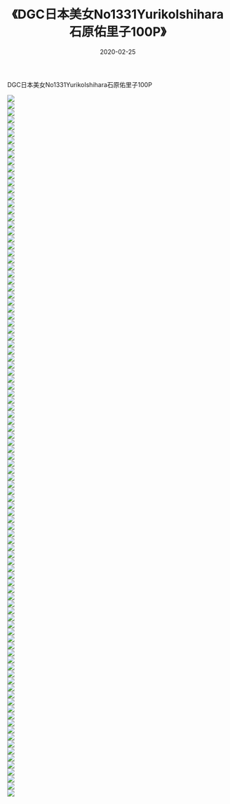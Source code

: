 ﻿---
layout: post
title:  《DGC日本美女No1331YurikoIshihara石原佑里子100P》
date:   2020-02-25
img: http://pic.660000.xyz/1:/性感/2020/DGC日本美女No1331YurikoIshihara石原佑里子100P/000.jpg
categories: [美女, 清纯, 唯美]
---

DGC日本美女No1331YurikoIshihara石原佑里子100P

  ![](http://pic.660000.xyz/1:/性感/2020/DGC日本美女No1331YurikoIshihara石原佑里子100P/001.jpg) <br> ![](http://pic.660000.xyz/1:/性感/2020/DGC日本美女No1331YurikoIshihara石原佑里子100P/002.jpg) <br> ![](http://pic.660000.xyz/1:/性感/2020/DGC日本美女No1331YurikoIshihara石原佑里子100P/003.jpg) <br> ![](http://pic.660000.xyz/1:/性感/2020/DGC日本美女No1331YurikoIshihara石原佑里子100P/004.jpg) <br> ![](http://pic.660000.xyz/1:/性感/2020/DGC日本美女No1331YurikoIshihara石原佑里子100P/005.jpg) <br> ![](http://pic.660000.xyz/1:/性感/2020/DGC日本美女No1331YurikoIshihara石原佑里子100P/006.jpg) <br> ![](http://pic.660000.xyz/1:/性感/2020/DGC日本美女No1331YurikoIshihara石原佑里子100P/007.jpg) <br> ![](http://pic.660000.xyz/1:/性感/2020/DGC日本美女No1331YurikoIshihara石原佑里子100P/008.jpg) <br> ![](http://pic.660000.xyz/1:/性感/2020/DGC日本美女No1331YurikoIshihara石原佑里子100P/009.jpg) <br> ![](http://pic.660000.xyz/1:/性感/2020/DGC日本美女No1331YurikoIshihara石原佑里子100P/010.jpg) <br> ![](http://pic.660000.xyz/1:/性感/2020/DGC日本美女No1331YurikoIshihara石原佑里子100P/011.jpg) <br> ![](http://pic.660000.xyz/1:/性感/2020/DGC日本美女No1331YurikoIshihara石原佑里子100P/012.jpg) <br> ![](http://pic.660000.xyz/1:/性感/2020/DGC日本美女No1331YurikoIshihara石原佑里子100P/013.jpg) <br> ![](http://pic.660000.xyz/1:/性感/2020/DGC日本美女No1331YurikoIshihara石原佑里子100P/014.jpg) <br> ![](http://pic.660000.xyz/1:/性感/2020/DGC日本美女No1331YurikoIshihara石原佑里子100P/015.jpg) <br> ![](http://pic.660000.xyz/1:/性感/2020/DGC日本美女No1331YurikoIshihara石原佑里子100P/016.jpg) <br> ![](http://pic.660000.xyz/1:/性感/2020/DGC日本美女No1331YurikoIshihara石原佑里子100P/017.jpg) <br> ![](http://pic.660000.xyz/1:/性感/2020/DGC日本美女No1331YurikoIshihara石原佑里子100P/018.jpg) <br> ![](http://pic.660000.xyz/1:/性感/2020/DGC日本美女No1331YurikoIshihara石原佑里子100P/019.jpg) <br> ![](http://pic.660000.xyz/1:/性感/2020/DGC日本美女No1331YurikoIshihara石原佑里子100P/020.jpg) <br> ![](http://pic.660000.xyz/1:/性感/2020/DGC日本美女No1331YurikoIshihara石原佑里子100P/021.jpg) <br> ![](http://pic.660000.xyz/1:/性感/2020/DGC日本美女No1331YurikoIshihara石原佑里子100P/022.jpg) <br> ![](http://pic.660000.xyz/1:/性感/2020/DGC日本美女No1331YurikoIshihara石原佑里子100P/023.jpg) <br> ![](http://pic.660000.xyz/1:/性感/2020/DGC日本美女No1331YurikoIshihara石原佑里子100P/024.jpg) <br> ![](http://pic.660000.xyz/1:/性感/2020/DGC日本美女No1331YurikoIshihara石原佑里子100P/025.jpg) <br> ![](http://pic.660000.xyz/1:/性感/2020/DGC日本美女No1331YurikoIshihara石原佑里子100P/026.jpg) <br> ![](http://pic.660000.xyz/1:/性感/2020/DGC日本美女No1331YurikoIshihara石原佑里子100P/027.jpg) <br> ![](http://pic.660000.xyz/1:/性感/2020/DGC日本美女No1331YurikoIshihara石原佑里子100P/028.jpg) <br> ![](http://pic.660000.xyz/1:/性感/2020/DGC日本美女No1331YurikoIshihara石原佑里子100P/029.jpg) <br> ![](http://pic.660000.xyz/1:/性感/2020/DGC日本美女No1331YurikoIshihara石原佑里子100P/030.jpg) <br> ![](http://pic.660000.xyz/1:/性感/2020/DGC日本美女No1331YurikoIshihara石原佑里子100P/031.jpg) <br> ![](http://pic.660000.xyz/1:/性感/2020/DGC日本美女No1331YurikoIshihara石原佑里子100P/032.jpg) <br> ![](http://pic.660000.xyz/1:/性感/2020/DGC日本美女No1331YurikoIshihara石原佑里子100P/033.jpg) <br> ![](http://pic.660000.xyz/1:/性感/2020/DGC日本美女No1331YurikoIshihara石原佑里子100P/034.jpg) <br> ![](http://pic.660000.xyz/1:/性感/2020/DGC日本美女No1331YurikoIshihara石原佑里子100P/035.jpg) <br> ![](http://pic.660000.xyz/1:/性感/2020/DGC日本美女No1331YurikoIshihara石原佑里子100P/036.jpg) <br> ![](http://pic.660000.xyz/1:/性感/2020/DGC日本美女No1331YurikoIshihara石原佑里子100P/037.jpg) <br> ![](http://pic.660000.xyz/1:/性感/2020/DGC日本美女No1331YurikoIshihara石原佑里子100P/038.jpg) <br> ![](http://pic.660000.xyz/1:/性感/2020/DGC日本美女No1331YurikoIshihara石原佑里子100P/039.jpg) <br> ![](http://pic.660000.xyz/1:/性感/2020/DGC日本美女No1331YurikoIshihara石原佑里子100P/040.jpg) <br> ![](http://pic.660000.xyz/1:/性感/2020/DGC日本美女No1331YurikoIshihara石原佑里子100P/041.jpg) <br> ![](http://pic.660000.xyz/1:/性感/2020/DGC日本美女No1331YurikoIshihara石原佑里子100P/042.jpg) <br> ![](http://pic.660000.xyz/1:/性感/2020/DGC日本美女No1331YurikoIshihara石原佑里子100P/043.jpg) <br> ![](http://pic.660000.xyz/1:/性感/2020/DGC日本美女No1331YurikoIshihara石原佑里子100P/044.jpg) <br> ![](http://pic.660000.xyz/1:/性感/2020/DGC日本美女No1331YurikoIshihara石原佑里子100P/045.jpg) <br> ![](http://pic.660000.xyz/1:/性感/2020/DGC日本美女No1331YurikoIshihara石原佑里子100P/046.jpg) <br> ![](http://pic.660000.xyz/1:/性感/2020/DGC日本美女No1331YurikoIshihara石原佑里子100P/047.jpg) <br> ![](http://pic.660000.xyz/1:/性感/2020/DGC日本美女No1331YurikoIshihara石原佑里子100P/048.jpg) <br> ![](http://pic.660000.xyz/1:/性感/2020/DGC日本美女No1331YurikoIshihara石原佑里子100P/049.jpg) <br> ![](http://pic.660000.xyz/1:/性感/2020/DGC日本美女No1331YurikoIshihara石原佑里子100P/050.jpg) <br> ![](http://pic.660000.xyz/1:/性感/2020/DGC日本美女No1331YurikoIshihara石原佑里子100P/051.jpg) <br> ![](http://pic.660000.xyz/1:/性感/2020/DGC日本美女No1331YurikoIshihara石原佑里子100P/052.jpg) <br> ![](http://pic.660000.xyz/1:/性感/2020/DGC日本美女No1331YurikoIshihara石原佑里子100P/053.jpg) <br> ![](http://pic.660000.xyz/1:/性感/2020/DGC日本美女No1331YurikoIshihara石原佑里子100P/054.jpg) <br> ![](http://pic.660000.xyz/1:/性感/2020/DGC日本美女No1331YurikoIshihara石原佑里子100P/055.jpg) <br> ![](http://pic.660000.xyz/1:/性感/2020/DGC日本美女No1331YurikoIshihara石原佑里子100P/056.jpg) <br> ![](http://pic.660000.xyz/1:/性感/2020/DGC日本美女No1331YurikoIshihara石原佑里子100P/057.jpg) <br> ![](http://pic.660000.xyz/1:/性感/2020/DGC日本美女No1331YurikoIshihara石原佑里子100P/058.jpg) <br> ![](http://pic.660000.xyz/1:/性感/2020/DGC日本美女No1331YurikoIshihara石原佑里子100P/059.jpg) <br> ![](http://pic.660000.xyz/1:/性感/2020/DGC日本美女No1331YurikoIshihara石原佑里子100P/060.jpg) <br> ![](http://pic.660000.xyz/1:/性感/2020/DGC日本美女No1331YurikoIshihara石原佑里子100P/061.jpg) <br> ![](http://pic.660000.xyz/1:/性感/2020/DGC日本美女No1331YurikoIshihara石原佑里子100P/062.jpg) <br> ![](http://pic.660000.xyz/1:/性感/2020/DGC日本美女No1331YurikoIshihara石原佑里子100P/063.jpg) <br> ![](http://pic.660000.xyz/1:/性感/2020/DGC日本美女No1331YurikoIshihara石原佑里子100P/064.jpg) <br> ![](http://pic.660000.xyz/1:/性感/2020/DGC日本美女No1331YurikoIshihara石原佑里子100P/065.jpg) <br> ![](http://pic.660000.xyz/1:/性感/2020/DGC日本美女No1331YurikoIshihara石原佑里子100P/066.jpg) <br> ![](http://pic.660000.xyz/1:/性感/2020/DGC日本美女No1331YurikoIshihara石原佑里子100P/067.jpg) <br> ![](http://pic.660000.xyz/1:/性感/2020/DGC日本美女No1331YurikoIshihara石原佑里子100P/068.jpg) <br> ![](http://pic.660000.xyz/1:/性感/2020/DGC日本美女No1331YurikoIshihara石原佑里子100P/069.jpg) <br> ![](http://pic.660000.xyz/1:/性感/2020/DGC日本美女No1331YurikoIshihara石原佑里子100P/070.jpg) <br> ![](http://pic.660000.xyz/1:/性感/2020/DGC日本美女No1331YurikoIshihara石原佑里子100P/071.jpg) <br> ![](http://pic.660000.xyz/1:/性感/2020/DGC日本美女No1331YurikoIshihara石原佑里子100P/072.jpg) <br> ![](http://pic.660000.xyz/1:/性感/2020/DGC日本美女No1331YurikoIshihara石原佑里子100P/073.jpg) <br> ![](http://pic.660000.xyz/1:/性感/2020/DGC日本美女No1331YurikoIshihara石原佑里子100P/074.jpg) <br> ![](http://pic.660000.xyz/1:/性感/2020/DGC日本美女No1331YurikoIshihara石原佑里子100P/075.jpg) <br> ![](http://pic.660000.xyz/1:/性感/2020/DGC日本美女No1331YurikoIshihara石原佑里子100P/076.jpg) <br> ![](http://pic.660000.xyz/1:/性感/2020/DGC日本美女No1331YurikoIshihara石原佑里子100P/077.jpg) <br> ![](http://pic.660000.xyz/1:/性感/2020/DGC日本美女No1331YurikoIshihara石原佑里子100P/078.jpg) <br> ![](http://pic.660000.xyz/1:/性感/2020/DGC日本美女No1331YurikoIshihara石原佑里子100P/079.jpg) <br> ![](http://pic.660000.xyz/1:/性感/2020/DGC日本美女No1331YurikoIshihara石原佑里子100P/080.jpg) <br> ![](http://pic.660000.xyz/1:/性感/2020/DGC日本美女No1331YurikoIshihara石原佑里子100P/081.jpg) <br> ![](http://pic.660000.xyz/1:/性感/2020/DGC日本美女No1331YurikoIshihara石原佑里子100P/082.jpg) <br> ![](http://pic.660000.xyz/1:/性感/2020/DGC日本美女No1331YurikoIshihara石原佑里子100P/083.jpg) <br> ![](http://pic.660000.xyz/1:/性感/2020/DGC日本美女No1331YurikoIshihara石原佑里子100P/084.jpg) <br> ![](http://pic.660000.xyz/1:/性感/2020/DGC日本美女No1331YurikoIshihara石原佑里子100P/085.jpg) <br> ![](http://pic.660000.xyz/1:/性感/2020/DGC日本美女No1331YurikoIshihara石原佑里子100P/086.jpg) <br> ![](http://pic.660000.xyz/1:/性感/2020/DGC日本美女No1331YurikoIshihara石原佑里子100P/087.jpg) <br> ![](http://pic.660000.xyz/1:/性感/2020/DGC日本美女No1331YurikoIshihara石原佑里子100P/088.jpg) <br> ![](http://pic.660000.xyz/1:/性感/2020/DGC日本美女No1331YurikoIshihara石原佑里子100P/089.jpg) <br> ![](http://pic.660000.xyz/1:/性感/2020/DGC日本美女No1331YurikoIshihara石原佑里子100P/090.jpg) <br> ![](http://pic.660000.xyz/1:/性感/2020/DGC日本美女No1331YurikoIshihara石原佑里子100P/091.jpg) <br> ![](http://pic.660000.xyz/1:/性感/2020/DGC日本美女No1331YurikoIshihara石原佑里子100P/092.jpg) <br> ![](http://pic.660000.xyz/1:/性感/2020/DGC日本美女No1331YurikoIshihara石原佑里子100P/093.jpg) <br> ![](http://pic.660000.xyz/1:/性感/2020/DGC日本美女No1331YurikoIshihara石原佑里子100P/094.jpg) <br> ![](http://pic.660000.xyz/1:/性感/2020/DGC日本美女No1331YurikoIshihara石原佑里子100P/095.jpg) <br> ![](http://pic.660000.xyz/1:/性感/2020/DGC日本美女No1331YurikoIshihara石原佑里子100P/096.jpg) <br> ![](http://pic.660000.xyz/1:/性感/2020/DGC日本美女No1331YurikoIshihara石原佑里子100P/097.jpg) <br> ![](http://pic.660000.xyz/1:/性感/2020/DGC日本美女No1331YurikoIshihara石原佑里子100P/098.jpg) <br> ![](http://pic.660000.xyz/1:/性感/2020/DGC日本美女No1331YurikoIshihara石原佑里子100P/099.jpg) <br> ![](http://pic.660000.xyz/1:/性感/2020/DGC日本美女No1331YurikoIshihara石原佑里子100P/100.jpg) <br>